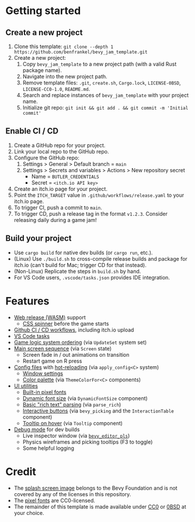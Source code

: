 # Getting started

## Create a new project

1. Clone this template: `git clone --depth 1 https://github.com/benfrankel/bevy_jam_template.git`
2. Create a new project:
    1. Copy `bevy_jam_template` to a new project path (with a valid Rust package name).
    2. Navigate into the new project path.
    3. Remove template files: `.git`, `create.sh`, `Cargo.lock`, `LICENSE-0BSD`, `LICENSE-CC0-1.0`, `README.md`.
    4. Search and replace instances of `bevy_jam_template` with your project name.
    5. Initialize git repo: `git init && git add . && git commit -m 'Initial commit'`

## Enable CI / CD

1. Create a GitHub repo for your project.
2. Link your local repo to the GitHub repo.
3. Configure the GitHub repo:
    1. Settings > General > Default branch = `main`
    2. Settings > Secrets and variables > Actions > New repository secret
        - Name = `BUTLER_CREDENTIALS`
        - Secret = `<itch.io API key>`
4. Create an itch.io page for your project.
5. Point the `ITCH_TARGET` value in `.github/workflows/release.yaml` to your itch.io page.
6. To trigger CI, push a commit to `main`.
7. To trigger CD, push a release tag in the format `v1.2.3`. Consider releasing daily during a game jam!

## Build your project

- Use `cargo build` for native dev builds (or `cargo run`, etc.).
- (Linux) Use `./build.sh` to cross-compile release builds and package for itch.io (can't build for Mac; trigger CD for that instead).
- (Non-Linux) Replicate the steps in `build.sh` by hand.
- For VS Code users, `.vscode/tasks.json` provides IDE integration.

# Features

- [Web release (WASM)](https://pyrious.itch.io/bevy-jam-template) support
    - [CSS spinner](./web/style.css) before the game starts
- [Github CI / CD workflows](./.github/workflows/), including itch.io upload
- [VS Code tasks](./.vscode/tasks.json)
- [Game logic system ordering](./src/core.rs) (via `UpdateSet` system set)
- [Main screen sequence](./src/screen.rs) (via `Screen` state)
    - Screen fade in / out animations on transition
    - Restart game on R press
- [Config files](./assets/config/) with [hot-reloading](./src/util/config.rs) (via `apply_config<C>` system)
    - [Window settings](./src/core/window.rs)
    - [Color palette](./src/core/theme.rs) (via `ThemeColorFor<C>` components)
- [UI utilities](./src/util/theme.rs)
    - [Built-in pixel fonts](./assets/font/)
    - [Dynamic font size](./src/theme/text.rs) (via `DynamicFontSize` component)
    - [Basic "rich text" parsing](./src/theme/text.rs) (via `parse_rich`)
    - [Interactive buttons](./src/theme/interaction.rs) (via `bevy_picking` and the `InteractionTable` component)
    - [Tooltip on hover](./src/theme/tooltip.rs) (via `Tooltip` component)
- [Debug mode](./src/core/debug.rs) for dev builds
    - Live inspector window (via [`bevy_editor_pls`](https://github.com/jakobhellermann/bevy_editor_pls))
    - Physics wireframes and picking tooltips (F3 to toggle)
    - Some helpful logging

# Credit

- The [splash screen image](https://github.com/bevyengine/bevy/blob/main/assets/branding/bevy_logo_dark.png) belongs to the Bevy Foundation and is not covered by any of the licenses in this repository.
- The [pixel fonts](https://pyrious.itch.io/pypx-fonts) are CC0-licensed.
- The remainder of this template is made available under [CC0](./LICENSE-CC0-1.0.txt) or [0BSD](./LICENSE-0BSD.txt) at your choice.
